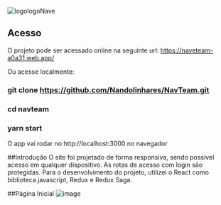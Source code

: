 ![logologoNave](https://user-images.githubusercontent.com/15971419/90840485-78a16580-e330-11ea-9944-4c81ec3089eb.png)

## Acesso

O projeto pode ser acessado online na seguinte url: https://naveteam-a0a31.web.app/

Ou acesse localmente: 
### git clone https://github.com/Nandolinhares/NavTeam.git
### cd navteam
### yarn start
O app vai rodar no http://localhost:3000 no navegador

##Introdução
O site foi projetado de forma responsiva, sendo possível acesso em qualquer dispositivo. As rotas de acesso com login são protegidas.
Para o desenvolvimento do projeto, utilizei o React como biblioteca javascript, Redux e Redux Saga.

##Página Inicial
![image](https://user-images.githubusercontent.com/15971419/90840816-6ecc3200-e331-11ea-8ffa-14588f2ec41b.png)
